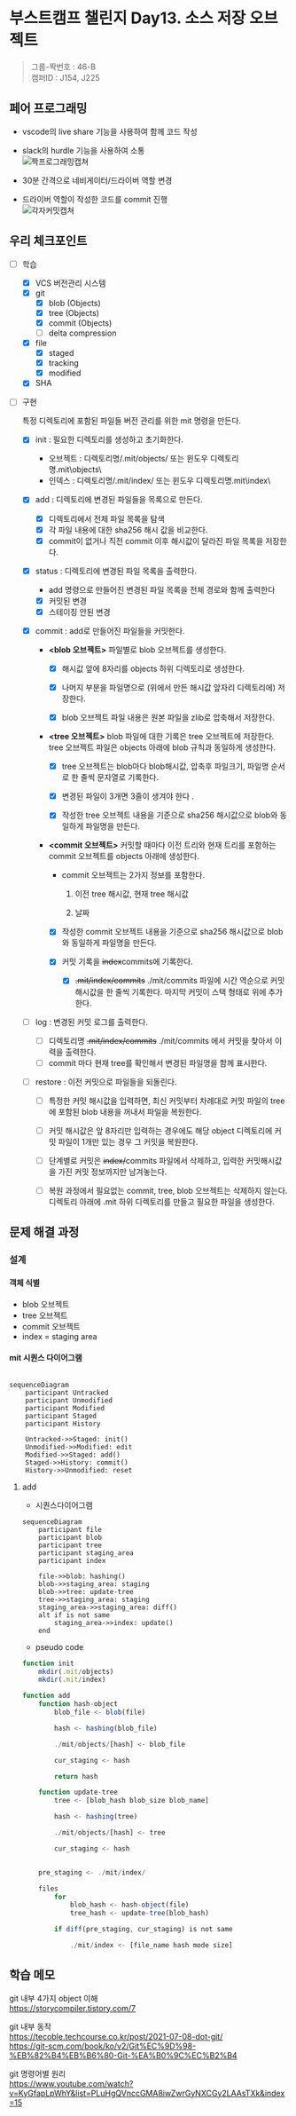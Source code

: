 # 부스트캠프 챌린지 Day13. 소스 저장 오브젝트

> 그룹-짝번호 : 46-B  
> 캠퍼ID : J154, J225

## 페어 프로그래밍

-   vscode의 live share 기능을 사용하여 함께 코드 작성
-   slack의 hurdle 기능을 사용하여 소통  
    ![짝프로그래밍캡쳐](https://gist.github.com/user-attachments/assets/7592afb7-998f-418e-bd7b-686bf9c0add8)

-   30분 간격으로 네비게이터/드라이버 역할 변경
-   드라이버 역할이 작성한 코드를 commit 진행  
    ![각자커밋캡쳐](https://gist.github.com/user-attachments/assets/bb8455d0-fca5-45b8-8496-b8b45ab610b7)

## 우리 체크포인트

-   [ ] 학습

    -   [x] VCS 버전관리 시스템
    -   [x] git
        -   [x] blob (Objects)
        -   [x] tree (Objects)
        -   [x] commit (Objects)
        -   [ ] delta compression
    -   [x] file
        -   [x] staged
        -   [x] tracking
        -   [x] modified
    -   [x] SHA

-   [ ] 구현

    특정 디렉토리에 포함된 파일들 버전 관리를 위한 mit 명령을 만든다.

    -   [x] init : 필요한 디렉토리를 생성하고 초기화한다.

        -   오브젝트 : 디렉토리명/.mit/objects/ 또는 윈도우 디렉토리명\.mit\objects\
        -   인덱스 : 디렉토리명/.mit/index/ 또는 윈도우 디렉토리명\.mit\index\

    -   [x] add : 디렉토리에 변경된 파일들을 목록으로 만든다.

        -   [x] 디렉토리에서 전체 파일 목록을 탐색
        -   [x] 각 파일 내용에 대한 sha256 해시 값을 비교한다.
        -   [x] commit이 없거나 직전 commit 이후 해시값이 달라진 파일 목록을 저장한다.

    -   [x] status : 디렉토리에 변경된 파일 목록을 출력한다.

        -   add 명령으로 만들어진 변경된 파일 목록을 전체 경로와 함께 출력한다
        -   [x] 커밋된 변경
        -   [x] 스테이징 안된 변경

    -   [x] commit : add로 만들어진 파일들을 커밋한다.

        -   **<blob 오브젝트>** 파일별로 blob 오브젝트를 생성한다.

            -   [x] 해시값 앞에 8자리를 objects 하위 디렉토리로 생성한다.

            -   [x] 나머지 부분을 파일명으로 (위에서 만든 해시값 앞자리 디렉토리에) 저장한다.

            -   [x] blob 오브젝트 파일 내용은 원본 파일을 zlib로 압축해서 저장한다.

        -   **<tree 오브젝트>** blob 파일에 대한 기록은 tree 오브젝트에 저장한다. tree 오브젝트 파일은 objects 아래에 blob 규칙과 동일하게 생성한다.

            -   [x] tree 오브젝트는 blob마다 blob해시값, 압축후 파일크기, 파일명 순서로 한 줄씩 문자열로 기록한다.

            -   [x] 변경된 파일이 3개면 3줄이 생겨야 한다 .

            -   [x] 작성한 tree 오브젝트 내용을 기준으로 sha256 해시값으로 blob와 동일하게 파일명을 만든다.

        -   **<commit 오브젝트>** 커밋할 때마다 이전 트리와 현재 트리를 포함하는 commit 오브젝트를 objects 아래에 생성한다.

            -   commit 오브젝트는 2가지 정보를 포함한다.

                1. 이전 tree 해시값, 현재 tree 해시값

                2. 날짜

            -   [x] 작성한 commit 오브젝트 내용을 기준으로 sha256 해시값으로 blob와 동일하게 파일명을 만든다.
            -   [x] 커밋 기록을 ~~index~~commits에 기록한다.

                -   [x] ~~.mit/index/commits~~ ./mit/commits 파일에 시간 역순으로 커밋 해시값을 한 줄씩 기록한다. 마지막 커밋이 스택 형태로 위에 추가한다.

    -   [ ] log : 변경된 커밋 로그를 출력한다.

        -   [ ] 디렉토리명 ~~.mit/index/commits~~ ./mit/commits 에서 커밋을 찾아서 이력을 출력한다.
        -   [ ] commit 마다 현재 tree를 확인해서 변경된 파일명을 함께 표시한다.

    -   [ ] restore : 이전 커밋으로 파일들을 되돌린다.

        -   [ ] 특정한 커밋 해시값을 입력하면, 최신 커밋부터 차례대로 커밋 파일의 tree에 포함된 blob 내용을 꺼내서 파일을 복원한다.

        -   [ ] 커밋 해시값은 앞 8자리만 입력하는 경우에도 해당 object 디렉토리에 커밋 파일이 1개만 있는 경우 그 커밋을 복원한다.

        -   [ ] 단계별로 커밋은 ~~index/~~commits 파일에서 삭제하고, 입력한 커밋해시값을 가진 커밋 정보까지만 남겨놓는다.

        -   [ ] 복원 과정에서 필요없는 commit, tree, blob 오브젝트는 삭제하지 않는다.
                디렉토리 아래에 .mit 하위 디렉토리를 만들고 필요한 파일을 생성한다.

## 문제 해결 과정

### 설계

#### 객체 식별

-   blob 오브젝트
-   tree 오브젝트
-   commit 오브젝트
-   index = staging area

#### mit 시퀀스 다이어그램

```mermaid

sequenceDiagram
    participant Untracked
    participant Unmodified
    participant Modified
    participant Staged
    participant History

    Untracked->>Staged: init()
    Unmodified->>Modified: edit
    Modified->>Staged: add()
    Staged->>History: commit()
    History->>Unmodified: reset
```

1.  add

    -   시퀀스다이어그램

    ```mermaid
    sequenceDiagram
        participant file
        participant blob
        participant tree
        participant staging_area
        participant index

        file->>blob: hashing()
        blob->>staging_area: staging
        blob->>tree: update-tree
        tree->>staging_area: staging
        staging_area->>staging_area: diff()
        alt if is not same
            staging_area->>index: update()
        end
    ```

    -   pseudo code

    ```js
    function init
        mkdir(.mit/objects)
        mkdir(.mit/index)

    function add
        function hash-object
            blob_file <- blob(file)

            hash <- hashing(blob_file)

            ./mit/objects/[hash] <- blob_file

            cur_staging <- hash

            return hash

        function update-tree
            tree <- [blob_hash blob_size blob_name]

            hash <- hashing(tree)

            ./mit/objects/[hash] <- tree

            cur_staging <- hash


        pre_staging <- ./mit/index/

        files
            for
                blob_hash <- hash-object(file)
                tree_hash <- update-tree(blob_hash)

            if diff(pre_staging, cur_staging) is not same

                ./mit/index <- [file_name hash mode size]
    ```

## 학습 메모

git 내부 4가지 object 이해  
https://storycompiler.tistory.com/7

git 내부 동작  
https://tecoble.techcourse.co.kr/post/2021-07-08-dot-git/  
https://git-scm.com/book/ko/v2/Git%EC%9D%98-%EB%82%B4%EB%B6%80-Git-%EA%B0%9C%EC%B2%B4

git 명령어별 원리  
https://www.youtube.com/watch?v=KyGfapLpWhY&list=PLuHgQVnccGMA8iwZwrGyNXCGy2LAAsTXk&index=15
